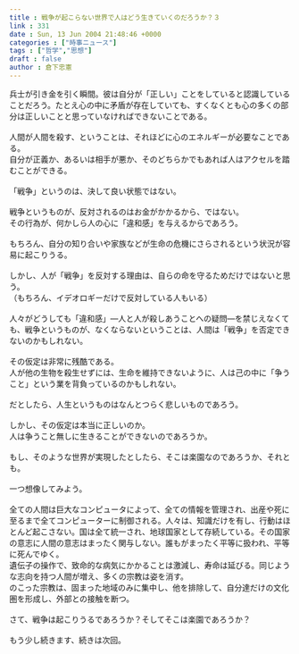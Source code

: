 ```yaml
---
title : 戦争が起こらない世界で人はどう生きていくのだろうか？３
link : 331
date : Sun, 13 Jun 2004 21:48:46 +0000
categories : ["時事ニュース"]
tags : ["哲学","思想"]
draft : false
author : 倉下忠憲
---
```


兵士が引き金を引く瞬間。彼は自分が「正しい」ことをしていると認識していることだろう。たとえ心の中に矛盾が存在していても、すくなくとも心の多くの部分は正しいことと思っていなければできないことである。<BR><BR>人間が人間を殺す、ということは、それほどに心のエネルギーが必要なことである。<BR>自分が正義か、あるいは相手が悪か、そのどちらかでもあれば人はアクセルを踏むことができる。<BR><BR>「戦争」というのは、決して良い状態ではない。<BR><BR>戦争というものが、反対されるのはお金がかかるから、ではない。<BR>その行為が、何かしら人の心に「違和感」を与えるからであろう。<BR><BR>もちろん、自分の知り合いや家族などが生命の危機にさらされるという状況が容易に起こりうる。<BR><BR>しかし、人が「戦争」を反対する理由は、自らの命を守るためだけではないと思う。<BR>（もちろん、イデオロギーだけで反対している人もいる）<BR><BR>人々がどうしても「違和感」―人と人が殺しあうことへの疑問―を禁じえなくても、戦争というものが、なくならないということは、人間は「戦争」を否定できないのかもしれない。<BR><BR>その仮定は非常に残酷である。<BR>人が他の生物を殺生せずには、生命を維持できないように、人は己の中に「争うこと」という業を背負っているのかもしれない。<BR><BR>だとしたら、人生というものはなんとつらく悲しいものであろう。<BR><BR>しかし、その仮定は本当に正しいのか。<BR>人は争うこと無しに生きることができないのであろうか。<BR><BR>もし、そのような世界が実現したとしたら、そこは楽園なのであろうか、それとも。<BR><BR>一つ想像してみよう。<BR><BR>全ての人間は巨大なコンピュータによって、全ての情報を管理され、出産や死に至るまで全てコンピューターに制御される。人々は、知識だけを有し、行動はほとんど起こさない。国は全て統一され、地球国家として存続している。その国家の意志に人間の意志はまったく関与しない。誰もがまったく平等に扱われ、平等に死んでゆく。<BR>遺伝子の操作で、致命的な病気にかかることは激減し、寿命は延びる。同じような志向を持つ人間が増え、多くの宗教は姿を消す。<BR>のこった宗教は、固まった地域のみに集中し、他を排除して、自分達だけの文化圏を形成し、外部との接触を断つ。<BR><BR>さて、戦争は起こりうるであろうか？そしてそこは楽園であろうか？<BR><BR>もう少し続きます、続きは次回。<br><br>
